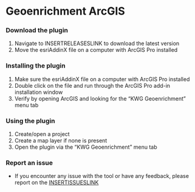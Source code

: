# Geoenrichment ArcGIS

### Download the plugin

1. Navigate to INSERTRELEASESLINK to download the latest version
2. Move the esriAddinX file on a computer with ArcGIS Pro installed

### Installing the plugin

1. Make sure the esriAddinX file on a computer with ArcGIS Pro installed
2. Double click on the file and run through the ArcGIS Pro add-in installation window
3. Verify by opening ArcGIS and looking for the “KWG Geoenrichment” menu tab

### Using the plugin

1. Create/open a project
2. Create a map layer if none is present
4. Open the plugin via the “KWG Geoenrichment” menu tab

### Report an issue
- If you encounter any issue with the tool or have any feedback, please report on the [INSERTISSUESLINK]()
